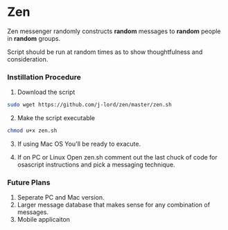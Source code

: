 # Zen
Zen messenger randomly constructs **random** messages to **random** people in **random** groups. 

Script should be run at random times as to show thoughtfulness and consideration. 

### Instillation Procedure 

1. Download the script
```bash 
sudo wget https://github.com/j-lord/zen/master/zen.sh
````
2. Make the script executable
```bash 
chmod u+x zen.sh
```
3. If using Mac OS
You'll be ready to exacute. 

4. If on PC or Linux
Open zen.sh comment out the last chuck of code for osascript instructions and pick a messaging technique. 

### Future Plans 
1. Seperate PC and Mac version. 
2. Larger message database that makes sense for any combination of messages. 
3. Mobile applicaiton 
